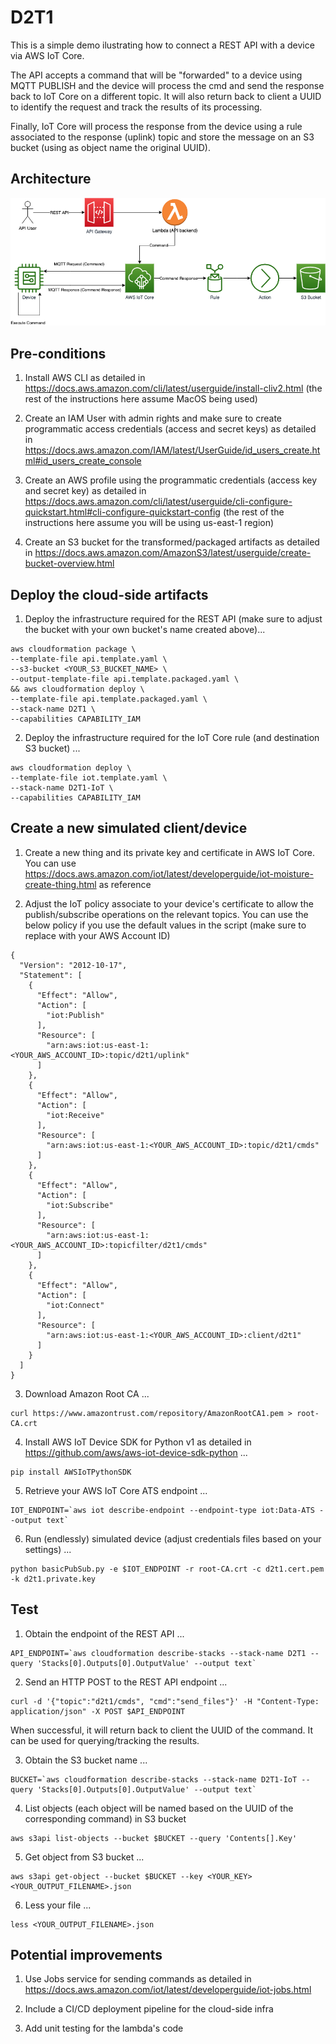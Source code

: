 # D2T1

This is a simple demo ilustrating how to connect a REST API with a device via AWS IoT Core. 

The API accepts a command that will be "forwarded" to a device using MQTT PUBLISH and the device will process the cmd and send the response back to IoT Core on a different topic. It will also return back to client a UUID to identify the request and track the results of its processing.

Finally, IoT Core will process the response from the device using a rule associated to the response (uplink) topic and store the message on an S3 bucket (using as object name the original UUID).

## Architecture

![Image of Architecture](D2T1.png)

## Pre-conditions

1) Install AWS CLI as detailed in https://docs.aws.amazon.com/cli/latest/userguide/install-cliv2.html (the rest of the instructions here assume MacOS being used)

2) Create an IAM User with admin rights and make sure to create programmatic access credentials (access and secret keys) as detailed in https://docs.aws.amazon.com/IAM/latest/UserGuide/id_users_create.html#id_users_create_console

3) Create an AWS profile using the programmatic credentials (access key and secret key) as detailed in https://docs.aws.amazon.com/cli/latest/userguide/cli-configure-quickstart.html#cli-configure-quickstart-config (the rest of the instructions here assume you will be using us-east-1 region)

4) Create an S3 bucket for the transformed/packaged artifacts as detailed in https://docs.aws.amazon.com/AmazonS3/latest/userguide/create-bucket-overview.html

## Deploy the cloud-side artifacts

1) Deploy the infrastructure required for the REST API (make sure to adjust the bucket with your own bucket's name created above)...

```
aws cloudformation package \
--template-file api.template.yaml \
--s3-bucket <YOUR_S3_BUCKET_NAME> \
--output-template-file api.template.packaged.yaml \
&& aws cloudformation deploy \
--template-file api.template.packaged.yaml \
--stack-name D2T1 \
--capabilities CAPABILITY_IAM
```

2) Deploy the infrastructure required for the IoT Core rule (and destination S3 bucket) ...

```
aws cloudformation deploy \
--template-file iot.template.yaml \
--stack-name D2T1-IoT \
--capabilities CAPABILITY_IAM
```

## Create a new simulated client/device

1) Create a new thing and its private key and certificate in AWS IoT Core. You can use https://docs.aws.amazon.com/iot/latest/developerguide/iot-moisture-create-thing.html as reference

2) Adjust the IoT policy associate to your device's certificate to allow the publish/subscribe operations on the relevant topics. You can use the below policy if you use the default values in the script (make sure to replace with your AWS Account ID)

```
{
  "Version": "2012-10-17",
  "Statement": [
    {
      "Effect": "Allow",
      "Action": [
        "iot:Publish"
      ],
      "Resource": [
        "arn:aws:iot:us-east-1:<YOUR_AWS_ACCOUNT_ID>:topic/d2t1/uplink"
      ]
    },
    {
      "Effect": "Allow",
      "Action": [
        "iot:Receive"
      ],
      "Resource": [
        "arn:aws:iot:us-east-1:<YOUR_AWS_ACCOUNT_ID>:topic/d2t1/cmds"
      ]
    },
    {
      "Effect": "Allow",
      "Action": [
        "iot:Subscribe"
      ],
      "Resource": [
        "arn:aws:iot:us-east-1:<YOUR_AWS_ACCOUNT_ID>:topicfilter/d2t1/cmds"
      ]
    },
    {
      "Effect": "Allow",
      "Action": [
        "iot:Connect"
      ],
      "Resource": [
        "arn:aws:iot:us-east-1:<YOUR_AWS_ACCOUNT_ID>:client/d2t1"
      ]
    }
  ]
}
```

3) Download Amazon Root CA ...

```
curl https://www.amazontrust.com/repository/AmazonRootCA1.pem > root-CA.crt
```

4) Install AWS IoT Device SDK for Python v1 as detailed in https://github.com/aws/aws-iot-device-sdk-python ...

```
pip install AWSIoTPythonSDK
```

5) Retrieve your AWS IoT Core ATS endpoint ...

```
IOT_ENDPOINT=`aws iot describe-endpoint --endpoint-type iot:Data-ATS --output text`
```

6) Run (endlessly) simulated device (adjust credentials files based on your settings) ...

```
python basicPubSub.py -e $IOT_ENDPOINT -r root-CA.crt -c d2t1.cert.pem -k d2t1.private.key
```

## Test

1) Obtain the endpoint of the REST API ...

```
API_ENDPOINT=`aws cloudformation describe-stacks --stack-name D2T1 --query 'Stacks[0].Outputs[0].OutputValue' --output text`
```

2) Send an HTTP POST to the REST API endpoint ...

```
curl -d '{"topic":"d2t1/cmds", "cmd":"send_files"}' -H "Content-Type: application/json" -X POST $API_ENDPOINT
```

When successful, it will return back to client the UUID of the command. It can be used for querying/tracking the results.

3) Obtain the S3 bucket name ...

```
BUCKET=`aws cloudformation describe-stacks --stack-name D2T1-IoT --query 'Stacks[0].Outputs[0].OutputValue' --output text`
```

4) List objects (each object will be named based on the UUID of the corresponding command) in S3 bucket

```
aws s3api list-objects --bucket $BUCKET --query 'Contents[].Key'
```

5) Get object from S3 bucket ...

```
aws s3api get-object --bucket $BUCKET --key <YOUR_KEY> <YOUR_OUTPUT_FILENAME>.json
```

6) Less your file ...

```
less <YOUR_OUTPUT_FILENAME>.json
```

## Potential improvements

1) Use Jobs service for sending commands as detailed in https://docs.aws.amazon.com/iot/latest/developerguide/iot-jobs.html

2) Include a CI/CD deployment pipeline for the cloud-side infra

3) Add unit testing for the lambda's code
